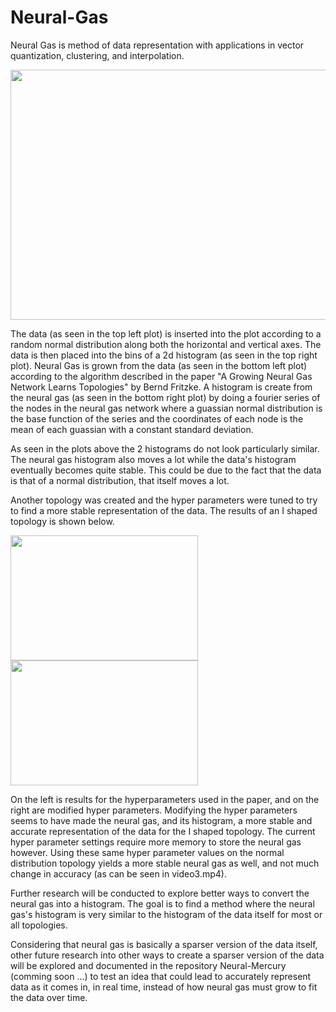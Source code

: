 # Neural-Gas
Neural Gas is method of data representation with applications in vector quantization, clustering, and interpolation.

<img src="https://github.com/PopeyedLocket/Neural-Gas/blob/master/Videos_and_Images/video1.gif" width="600" height="400">

The data (as seen in the top left plot) is inserted into the plot according to a random normal distribution along both the horizontal and vertical axes. The data is then placed into the bins of a 2d histogram (as seen in the top right plot). Neural Gas is grown from the data (as seen in the bottom left plot) according to the algorithm described in the paper "A Growing Neural Gas Network Learns Topologies" by Bernd Fritzke. A histogram is create from the neural gas (as seen in the bottom right plot) by doing a fourier series of the nodes in the neural gas network where a guassian normal distribution is the base function of the series and the coordinates of each node is the mean of each guassian with a constant standard deviation. 

As seen in the plots above the 2 histograms do not look particularly similar. The neural gas histogram also moves a lot while the data's histogram eventually becomes quite stable. This could be due to the fact that the data is that of a normal distribution, that itself moves a lot.

Another topology was created and the hyper parameters were tuned to try to find a more stable representation of the data. The results of an I shaped topology is shown below.

<img src="https://github.com/PopeyedLocket/Neural-Gas/blob/master/Videos_and_Images/I_topology_0.png" width="300" height="200"> <img src="https://github.com/PopeyedLocket/Neural-Gas/blob/master/Videos_and_Images/I_topology_1.png" width="300" height="200">


On the left is results for the hyperparameters used in the paper, and on the right are modified hyper parameters. Modifying the hyper parameters seems to have made the neural gas, and its histogram, a more stable and accurate representation of the data for the I shaped topology. The current hyper parameter settings require more memory to store the neural gas however. Using these same hyper parameter values on the normal distribution topology yields a more stable neural gas as well, and not much change in accuracy (as can be seen in video3.mp4).

Further research will be conducted to explore better ways to convert the neural gas into a histogram. The goal is to find a method where the neural gas's histogram is very similar to the histogram of the data itself for most or all topologies.

Considering that neural gas is basically a sparser version of the data itself, other future research into other ways to create a sparser version of the data will be explored and documented in the repository Neural-Mercury (comming soon ...) to test an idea that could lead to accurately represent data as it comes in, in real time, instead of how neural gas must grow to fit the data over time.
